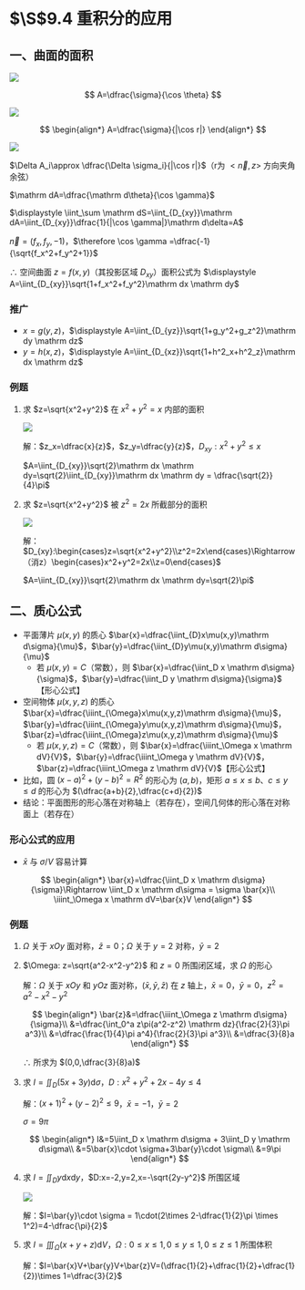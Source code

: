 # $\S$9.4 重积分的应用
## 一、曲面的面积
![](../assets/9/94-1.png)

$$
A=\dfrac{\sigma}{\cos \theta}
$$

![](../assets/9/94-2.png)

$$
\begin{align*}
A=\dfrac{\sigma}{|\cos r|}
\end{align*}
$$

![](../assets/9/94-3.png)

$\Delta A_i\approx \dfrac{\Delta \sigma_i}{|\cos r|}$（r为 $<\vec{n},z>$ 方向夹角余弦）

$\mathrm dA=\dfrac{\mathrm d\theta}{\cos \gamma}$

$\displaystyle \iint_\sum \mathrm dS=\iint_{D_{xy}}\mathrm dA=\iint_{D_{xy}}\dfrac{1}{|\cos \gamma|}\mathrm d\delta=A$

$\vec{n}=(f_x,f_y,-1)$，$\therefore \cos \gamma =\dfrac{-1}{\sqrt{f_x^2+f_y^2+1}}$

$\therefore$ 空间曲面 $z=f(x,y)$（其投影区域 $D_{xy}$）面积公式为 $\displaystyle A=\iint_{D_{xy}}\sqrt{1+f_x^2+f_y^2}\mathrm dx \mathrm dy$

### 推广

* $x=g(y,z)$，$\displaystyle A=\iint_{D_{yz}}\sqrt{1+g_y^2+g_z^2}\mathrm dy \mathrm dz$
* $y=h(x,z)$，$\displaystyle A=\iint_{D_{xz}}\sqrt{1+h^2_x+h^2_z}\mathrm dx \mathrm dz$

### 例题
1. 求 $z=\sqrt{x^2+y^2}$ 在 $x^2+y^2=x$ 内部的面积

    ![](../assets/9/94-liyi.png)

    解：$z_x=\dfrac{x}{z}$，$z_y=\dfrac{y}{z}$，$D_{xy}:x^2+y^2\le x$

    $A=\iint_{D_{xy}}\sqrt{2}\mathrm dx \mathrm dy=\sqrt{2}\iint_{D_{xy}}\mathrm dx \mathrm dy = \dfrac{\sqrt{2}}{4}\pi$

2. 求 $z=\sqrt{x^2+y^2}$ 被 $z^2=2x$ 所截部分的面积

    ![](../assets/9/94-lier.png)

    解：$D_{xy}:\begin{cases}z=\sqrt{x^2+y^2}\\z^2=2x\end{cases}\Rightarrow（消z）\begin{cases}x^2+y^2=2x\\z=0\end{cases}$

    $A=\iint_{D_{xy}}\sqrt{2}\mathrm dx \mathrm dy=\sqrt{2}\pi$

## 二、质心公式

* 平面薄片 $\mu(x,y)$ 的质心 $\bar{x}=\dfrac{\iint_{D}x\mu(x,y)\mathrm d\sigma}{\mu}$，$\bar{y}=\dfrac{\iint_{D}y\mu(x,y)\mathrm d\sigma}{\mu}$
    - 若 $\mu(x,y)=C$（常数），则 $\bar{x}=\dfrac{\iint_D x \mathrm d\sigma}{\sigma}$，$\bar{y}=\dfrac{\iint_D y \mathrm d\sigma}{\sigma}$【形心公式】
* 空间物体 $\mu(x,y,z)$ 的质心 $\bar{x}=\dfrac{\iiint_{\Omega}x\mu(x,y,z)\mathrm d\sigma}{\mu}$，$\bar{y}=\dfrac{\iiint_{\Omega}y\mu(x,y,z)\mathrm d\sigma}{\mu}$，$\bar{z}=\dfrac{\iiint_{\Omega}z\mu(x,y,z)\mathrm d\sigma}{\mu}$
    - 若 $\mu(x,y,z)=C$（常数），则 $\bar{x}=\dfrac{\iiint_\Omega x \mathrm dV}{V}$，$\bar{y}=\dfrac{\iiint_\Omega y \mathrm dV}{V}$，$\bar{z}=\dfrac{\iiint_\Omega z \mathrm dV}{V}$【形心公式】
* 比如，圆 $(x-a)^2+(y-b)^2=R^2$ 的形心为 $(a,b)$，矩形 $a\le x\le b$、$c\le y\le d$ 的形心为 $(\dfrac{a+b}{2},\dfrac{c+d}{2})$
* 结论：平面图形的形心落在对称轴上（若存在），空间几何体的形心落在对称面上（若存在）

### 形心公式的应用

* $\bar{x}$ 与 $\sigma / V$ 容易计算

$$
\begin{align*}
\bar{x}=\dfrac{\iint_D x \mathrm d\sigma}{\sigma}\Rightarrow \iint_D x \mathrm d\sigma = \sigma \bar{x}\\
\iiint_\Omega x \mathrm dV=\bar{x}V
\end{align*}
$$

### 例题
1. $\Omega$ 关于 $xOy$ 面对称，$\bar{z}=0$；$\Omega$ 关于 $y=2$ 对称，$\bar{y}=2$
2. $\Omega: z=\sqrt{a^2-x^2-y^2}$ 和 $z=0$ 所围闭区域，求 $\Omega$ 的形心

    解：$\Omega$ 关于 $xOy$ 和 $yOz$ 面对称，$(\bar{x},\bar{y},\bar{z})$ 在 $z$ 轴上，$\bar{x}=0$，$\bar{y}=0$，$z^2=a^2-x^2-y^2$

    $$
    \begin{align*}
    \bar{z}&=\dfrac{\iiint_\Omega z \mathrm d\sigma}{\sigma}\\
    &=\dfrac{\int_0^a z\pi(a^2-z^2) \mathrm dz}{\frac{2}{3}\pi a^3}\\
    &=\dfrac{\frac{1}{4}\pi a^4}{\frac{2}{3}\pi a^3}\\
    &=\dfrac{3}{8}a
    \end{align*}
    $$

    $\therefore$ 所求为 $(0,0,\dfrac{3}{8}a)$

3. 求 $I=\iint_D (5x+3y) \mathrm d\sigma$，$D:x^2+y^2+2x-4y\le 4$

    解：$(x+1)^2+(y-2)^2 \le 9$，$\bar{x}=-1$，$\bar{y}=2$

    $\sigma = 9\pi$

    $$
    \begin{align*}
    I&=5\iint_D x \mathrm d\sigma + 3\iint_D y \mathrm d\sigma\\
    &=5\bar{x}\cdot \sigma+3\bar{y}\cdot \sigma\\
    &=9\pi
    \end{align*}
    $$

4. 求 $I=\iint_D y \mathrm dx \mathrm dy$，$D:x=-2,y=2,x=-\sqrt{2y-y^2}$ 所围区域

    ![](../assets/9/94-4.png)

    解：$I=\bar{y}\cdot \sigma = 1\cdot(2\times 2-\dfrac{1}{2}\pi \times 1^2)=4-\dfrac{\pi}{2}$

5. 求 $I=\iiint_\Omega(x+y+z)\mathrm dV$，$\Omega:0\le x\le 1,0\le y\le 1,0\le z\le 1$ 所围体积

    解：$I=\bar{x}V+\bar{y}V+\bar{z}V=(\dfrac{1}{2}+\dfrac{1}{2}+\dfrac{1}{2})\times 1=\dfrac{3}{2}$
